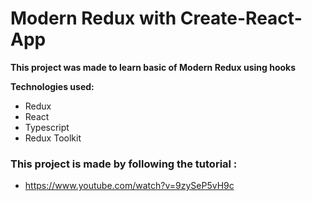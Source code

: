 # Modern Redux with Create-React-App

**This project was made to learn basic of Modern Redux using hooks**

**Technologies used:**

- Redux
- React
- Typescript
- Redux Toolkit

### This project is made by following the tutorial :
- https://www.youtube.com/watch?v=9zySeP5vH9c
